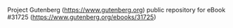 Project Gutenberg (https://www.gutenberg.org) public repository for eBook #31725 (https://www.gutenberg.org/ebooks/31725)
